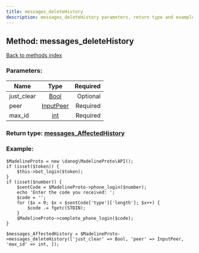 ```yaml
---
title: messages_deleteHistory
description: messages_deleteHistory parameters, return type and example
---
```

## Method: messages\_deleteHistory  
[Back to methods index](index.md)


### Parameters:

| Name     |    Type       | Required |
|----------|:-------------:|---------:|
|just\_clear|[Bool](../types/Bool.md) | Optional|
|peer|[InputPeer](../types/InputPeer.md) | Required|
|max\_id|[int](../types/int.md) | Required|


### Return type: [messages\_AffectedHistory](../types/messages_AffectedHistory.md)

### Example:


```
$MadelineProto = new \danog\MadelineProto\API();
if (isset($token)) {
    $this->bot_login($token);
}
if (isset($number)) {
    $sentCode = $MadelineProto->phone_login($number);
    echo 'Enter the code you received: ';
    $code = '';
    for ($x = 0; $x < $sentCode['type']['length']; $x++) {
        $code .= fgetc(STDIN);
    }
    $MadelineProto->complete_phone_login($code);
}

$messages_AffectedHistory = $MadelineProto->messages_deleteHistory(['just_clear' => Bool, 'peer' => InputPeer, 'max_id' => int, ]);
```